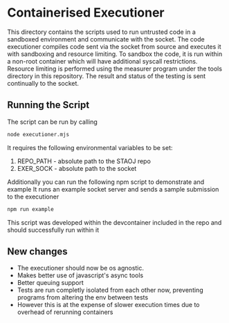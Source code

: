 # Containerised Executioner

This directory contains the scripts used to run untrusted code in a sandboxed environment and communicate with the socket. The code executioner compiles code sent via the socket from source and executes it with sandboxing and resource limiting. To sandbox the code, it is run within a non-root container which will have additional syscall restrictions. Resource limiting is performed using the measurer program under the tools directory in this repository. The result and status of the testing is sent continually to the socket.

## Running the Script

The script can be run by calling

```bash
node executioner.mjs
```

It requires the following environmental variables to be set:

1. REPO_PATH - absolute path to the STAOJ repo
2. EXER_SOCK - absolute path to the socket

Additionally you can run the following npm script to demonstrate and example
It runs an example socket server and sends a sample submission to the executioner

```bash
npm run example
```

This script was developed within the devcontainer included in the repo and should successfully run within it

## New changes

- The executioner should now be os agnostic.
- Makes better use of javascript's async tools
- Better queuing support
- Tests are run completly isolated from each other now, preventing programs from altering the env between tests
- However this is at the expense of slower execution times due to overhead of rerunning containers
